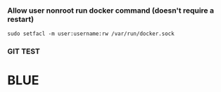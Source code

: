 ### Allow user nonroot run docker command (doesn't require a restart)
    sudo setfacl -m user:username:rw /var/run/docker.sock
    
### GIT TEST 

# BLUE
